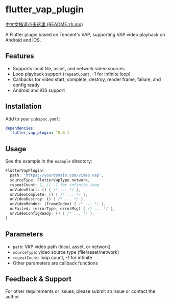 # flutter_vap_plugin

[中文文档请点击这里 (README.zh.md)](README.zh.md)

A Flutter plugin based on Tencent's VAP, supporting VAP video playback on Android and iOS.

## Features
- Supports local file, asset, and network video sources
- Loop playback support (`repeatCount`, -1 for infinite loop)
- Callbacks for video start, complete, destroy, render frame, failure, and config ready
- Android and iOS support

## Installation
Add to your `pubspec.yaml`:

```yaml
dependencies:
  flutter_vap_plugin: ^0.0.1
```

## Usage
See the example in the `example` directory:

```dart
FlutterVapPlugin(
  path: 'https://yourdomain.com/video.vap',
  sourceType: FlutterVapType.network,
  repeatCount: 1, // -1 for infinite loop
  onVideoStart: () { /* ... */ },
  onVideoComplete: () { /* ... */ },
  onVideoDestroy: () { /* ... */ },
  onVideoRender: (frameIndex) { /* ... */ },
  onFailed: (errorType, errorMsg) { /* ... */ },
  onVideoConfigReady: () { /* ... */ },
)
```

## Parameters
- `path`: VAP video path (local, asset, or network)
- `sourceType`: video source type (file/asset/network)
- `repeatCount`: loop count, -1 for infinite
- Other parameters are callback functions

## Feedback & Support
For other requirements or issues, please submit an issue or contact the author.
